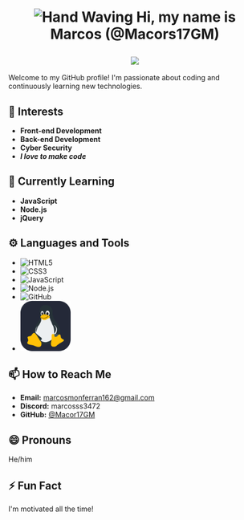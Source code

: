 # <p align="center"> <img src="https://media.giphy.com/media/hvRJCLFzcasrR4ia7z/giphy.gif" alt="Hand Waving" width="50"> Hi, my name is Marcos (@Macors17GM)</p>

<p align="center">
  <img src="https://pin.it/gxB53LuM0" width="50">
</p>

Welcome to my GitHub profile! I'm passionate about coding and continuously learning new technologies.

## 👀 Interests
- **Front-end Development**
- **Back-end Development**
- **Cyber Security**
- ***I love to make code***

## 🌱 Currently Learning
- **JavaScript**
- **Node.js**
- **jQuery**

## ⚙️ Languages and Tools
- ![HTML5](https://img.shields.io/badge/HTML5-E34F26?style=for-the-badge&logo=html5&logoColor=white)
- ![CSS3](https://img.shields.io/badge/CSS3-1572B6?style=for-the-badge&logo=css3&logoColor=white)
- ![JavaScript](https://img.shields.io/badge/JavaScript-F7DF1E?style=for-the-badge&logo=javascript&logoColor=black)
- ![Node.js](https://img.shields.io/badge/Node.js-339933?style=for-the-badge&logo=nodedotjs&logoColor=white)
- ![GitHub](https://img.shields.io/badge/GitHub-100000?style=for-the-badge&logo=github&logoColor=white)
- <img src="https://raw.githubusercontent.com/tandpfun/skill-icons/65dea6c4eaca7da319e552c09f4cf5a9a8dab2c8/icons/Linux-Dark.svg" width="100">
  
## 📫 How to Reach Me
- **Email:** [marcosmonferran162@gmail.com](mailto:marcosmonferran162@gmail.com)
- **Discord:** marcosss3472
- **GitHub:** [@Macor17GM](https://github.com/Macor17GM)
  
## 😄 Pronouns
He/him

## ⚡ Fun Fact
I'm motivated all the time!

<!---
Macors17GM/Macors17GM is a ✨ special ✨ repository because its `README.md` (this file) appears on your GitHub profile.
You can click the Preview link to take a look at your changes.
--->
